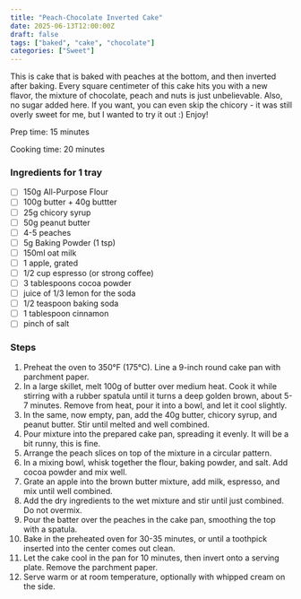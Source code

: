 ```yaml
---
title: "Peach-Chocolate Inverted Cake"
date: 2025-06-13T12:00:00Z
draft: false
tags: ["baked", "cake", "chocolate"]
categories: ["Sweet"]
---
```


This is cake that is baked with peaches at the bottom, and then inverted after baking. Every square centimeter of this cake hits you with a new flavor, the mixture of chocolate, peach and nuts is just unbelievable. Also, no sugar added here. If you want, you can even skip the chicory - it was still overly sweet for me, but I wanted to try it out :) Enjoy!

<div class="recipe" id="recipe">
Prep time: 15 minutes

Cooking time: 20 minutes

### Ingredients for 1 tray
- [ ] 150g All-Purpose Flour
- [ ] 100g butter + 40g buttter
- [ ] 25g chicory syrup
- [ ] 50g peanut butter
- [ ] 4-5 peaches
- [ ] 5g Baking Powder (1 tsp)
- [ ] 150ml oat milk
- [ ] 1 apple, grated
- [ ] 1/2 cup espresso (or strong coffee)
- [ ] 3 tablespoons cocoa powder
- [ ] juice of 1/3 lemon for the soda
- [ ] 1/2 teaspoon baking soda
- [ ] 1 tablespoon cinnamon
- [ ] pinch of salt

### Steps
1. Preheat the oven to 350°F (175°C). Line a 9-inch round cake pan with parchment paper.
2. In a large skillet, melt 100g of butter over medium heat. Cook it while stirring with a rubber spatula until it turns a deep golden brown, about 5-7 minutes. Remove from heat, pour it into a bowl, and let it cool slightly.
3. In the same, now empty, pan, add the 40g butter, chicory syrup, and peanut butter. Stir until melted and well combined.
4. Pour mixture into the prepared cake pan, spreading it evenly. It will be a bit runny, this is fine.
5. Arrange the peach slices on top of the mixture in a circular pattern.
6. In a mixing bowl, whisk together the flour, baking powder, and salt. Add cocoa powder and mix well.
7. Grate an apple into the brown butter mixture, add milk, espresso, and mix until well combined.
8. Add the dry ingredients to the wet mixture and stir until just combined. Do not overmix.
9. Pour the batter over the peaches in the cake pan, smoothing the top with a spatula.
10. Bake in the preheated oven for 30-35 minutes, or until a toothpick inserted into the center comes out clean.
11. Let the cake cool in the pan for 10 minutes, then invert onto a serving plate. Remove the parchment paper.
12. Serve warm or at room temperature, optionally with whipped cream on the side.

</div>
